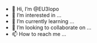 - 👋 Hi, I’m @EU3lopo
- 👀 I’m interested in ...
- 🌱 I’m currently learning ...
- 💞️ I’m looking to collaborate on ...
- 📫 How to reach me ...

<!---
EU3lopo/EU3lopo is a ✨ special ✨ repository because its `README.md` (this file) appears on your GitHub profile.
You can click the Preview link to take a look at your changes.
--->
